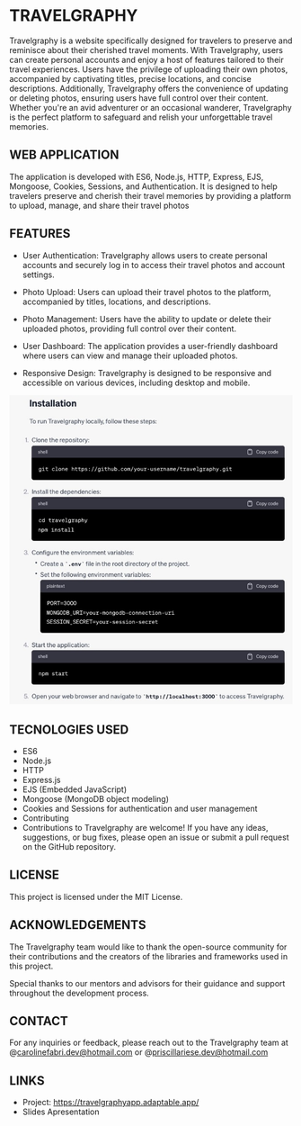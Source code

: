 # TRAVELGRAPHY

Travelgraphy is a website specifically designed for travelers to preserve and reminisce about their cherished travel moments. With Travelgraphy, users can create personal accounts and enjoy a host of features tailored to their travel experiences. Users have the privilege of uploading their own photos, accompanied by captivating titles, precise locations, and concise descriptions. Additionally, Travelgraphy offers the convenience of updating or deleting photos, ensuring users have full control over their content. Whether you're an avid adventurer or an occasional wanderer, Travelgraphy is the perfect platform to safeguard and relish your unforgettable travel memories.

## WEB APPLICATION

The application is developed with ES6, Node.js, HTTP, Express, EJS, Mongoose, Cookies, Sessions, and Authentication. It is designed to help travelers preserve and cherish their travel memories by providing a platform to upload, manage, and share their travel photos

## FEATURES

- User Authentication: Travelgraphy allows users to create personal accounts and securely log in to access their travel photos and account settings.

- Photo Upload: Users can upload their travel photos to the platform, accompanied by titles, locations, and descriptions.

- Photo Management: Users have the ability to update or delete their uploaded photos, providing full control over their content.

- User Dashboard: The application provides a user-friendly dashboard where users can view and manage their uploaded photos.

- Responsive Design: Travelgraphy is designed to be responsive and accessible on various devices, including desktop and mobile. 


![Installation](/public/images/readme.jpeg)



##  TECNOLOGIES USED
 - ES6
 - Node.js
 -  HTTP
 - Express.js
 - EJS (Embedded JavaScript)
 - Mongoose (MongoDB object modeling)
 - Cookies and Sessions for authentication and user management
 - Contributing
 - Contributions to Travelgraphy are welcome! If you have any ideas, suggestions, or bug fixes, please open an issue or submit a pull request on the GitHub repository.

## LICENSE
This project is licensed under the MIT License.

##  ACKNOWLEDGEMENTS 
The Travelgraphy team would like to thank the open-source community for their contributions and the creators of the libraries and frameworks used in this project.

Special thanks to our mentors and advisors for their guidance and support throughout the development process.

## CONTACT
For any inquiries or feedback, please reach out to the Travelgraphy team at @carolinefabri.dev@hotmail.com or @priscillariese.dev@hotmail.com

## LINKS
- Project: https://travelgraphyapp.adaptable.app/
 - Slides Apresentation
